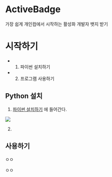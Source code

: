 # ActiveBadge
가장 쉽게 개인컴에서 시작하는 활성화 개발자 뱃지 받기

# 시작하기
- 1. 파이썬 설치하기
- 2. 프로그램 사용하기

## Python 설치

1. [파이썬 설치하기](https://www.python.org/downloads) 에 들어간다.

![](https://cdn.discordapp.com/attachments/1079954733151817751/1080049139565469716/image.png)

2.

## 사용하기

ㅇㅇ

ㅇㅇ
